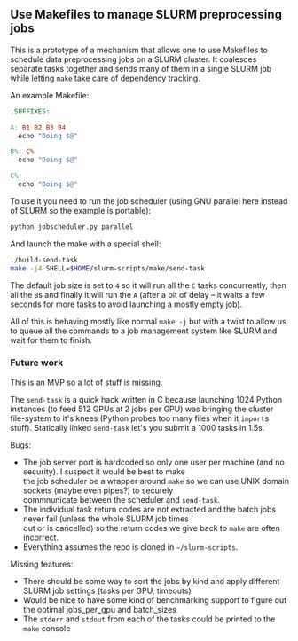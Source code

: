 ## Use Makefiles to manage SLURM preprocessing jobs

This is a prototype of a mechanism that allows one to use Makefiles to schedule data preprocessing jobs on a SLURM
cluster. It coalesces separate tasks together and sends many of them in a single SLURM job while letting `make` take
care of dependency tracking.

An example Makefile:
```makefile
.SUFFIXES:

A: B1 B2 B3 B4
  echo "Doing $@"

B%: C%
  echo "Doing $@"

C%:
  echo "Doing $@"
```

To use it you need to run the job scheduler (using GNU parallel here instead of SLURM so the example is portable):

```bash
python jobscheduler.py parallel
```

And launch the make with a special shell:
```bash
./build-send-task
make -j4 SHELL=$HOME/slurm-scripts/make/send-task
```

The default job size is set to `4` so it will run all the `C` tasks concurrently, then all the `B`s and finally it will
run the `A` (after a bit of delay – it waits a few seconds for more tasks to avoid launching a mostly empty job).

All of this is behaving mostly like normal `make -j` but with a twist to allow us to queue all the commands to a job
management system like SLURM and wait for them to finish.

### Future work

This is an MVP so a lot of stuff is missing.

The `send-task` is a quick hack written in C because launching 1024 Python instances (to feed 512 GPUs at 2 jobs per GPU)
was bringing the cluster file-system to it's knees (Python probes too many files when it `import`s stuff). Statically
linked `send-task` let's you submit a 1000 tasks in 1.5s.

Bugs:

- The job server port is hardcoded so only one user per machine (and no security). I suspect it would be best to make  
  the job scheduler be a wrapper around `make` so we can use UNIX domain sockets (maybe even pipes?) to securely  
  commnunicate between the scheduler and `send-task`.
- The individual task return codes are not extracted and the batch jobs never fail (unless the whole SLURM job times  
  out or is cancelled) so the return codes we give back to `make` are often incorrect.
- Everything assumes the repo is cloned in `~/slurm-scripts`.

Missing features:

- There should be some way to sort the jobs by kind and apply different SLURM job settings (tasks per GPU, timeouts)
- Would be nice to have some kind of benchmarking support to figure out the optimal jobs_per_gpu and batch_sizes
- The `stderr` and `stdout` from each of the tasks could be printed to the `make` console
